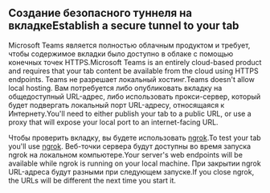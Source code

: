 ## <a name="establish-a-secure-tunnel-to-your-tab"></a><span data-ttu-id="c26be-101">Создание безопасного туннеля на вкладке</span><span class="sxs-lookup"><span data-stu-id="c26be-101">Establish a secure tunnel to your tab</span></span>

<span data-ttu-id="c26be-102">Microsoft Teams является полностью облачным продуктом и требует, чтобы содержимое вкладки было доступно в облаке с помощью конечных точек HTTPS.</span><span class="sxs-lookup"><span data-stu-id="c26be-102">Microsoft Teams is an entirely cloud-based product and requires that your tab content be available from the cloud using HTTPS endpoints.</span></span> <span data-ttu-id="c26be-103">Teams не разрешает локальный хостинг.</span><span class="sxs-lookup"><span data-stu-id="c26be-103">Teams doesn't allow local hosting.</span></span> <span data-ttu-id="c26be-104">Вам потребуется либо опубликовать вкладку на общедоступный URL-адрес, либо использовать прокси-сервер, который будет подвергать локальный порт URL-адресу, относящаяся к Интернету.</span><span class="sxs-lookup"><span data-stu-id="c26be-104">You'll need to either publish your tab to a public URL, or use a proxy that will expose your local port to an internet-facing URL.</span></span>

<span data-ttu-id="c26be-105">Чтобы проверить вкладку, вы будете использовать [ngrok](https://ngrok.com/docs).</span><span class="sxs-lookup"><span data-stu-id="c26be-105">To test your tab you'll use [ngrok](https://ngrok.com/docs).</span></span> <span data-ttu-id="c26be-106">Веб-точки сервера будут доступны во время запуска ngrok на локальном компьютере.</span><span class="sxs-lookup"><span data-stu-id="c26be-106">Your server's web endpoints will be available while ngrok is running on your local machine.</span></span> <span data-ttu-id="c26be-107">При закрытии ngrok URL-адреса будут разными при следующем запуске.</span><span class="sxs-lookup"><span data-stu-id="c26be-107">If you close ngrok, the URLs will be different the next time you start it.</span></span>